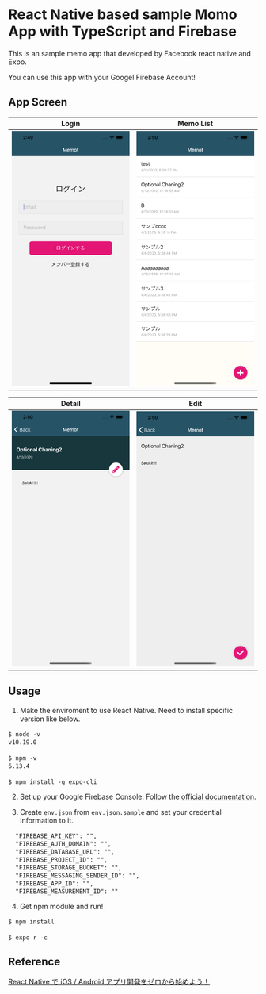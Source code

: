#

# React Native based sample Momo App with TypeScript and Firebase

This is an sample memo app that developed by Facebook react native and Expo.

You can use this app with your Googel Firebase Account!

## App Screen

|Login|Memo List|
|---|---|
|<img src="arts/login.png" width="250px">|<img src="arts/memos.png" width="250px">|

|Detail|Edit|
|---|---|
|<img src="arts/detail.png" width="250px">|<img src="arts/edit.png" width="250px">|

## Usage

1. Make the enviroment to use React Native. Need to install specific version like below.

```
$ node -v 
v10.19.0

$ npm -v 
6.13.4

$ npm install -g expo-cli
```

2. Set up your Google Firebase Console. Follow the [official documentation](https://firebase.google.com/docs/web/setup).

3. Create `env.json` from `env.json.sample` and set your credential information to it.

```
  "FIREBASE_API_KEY": "",
  "FIREBASE_AUTH_DOMAIN": "",
  "FIREBASE_DATABASE_URL": "",
  "FIREBASE_PROJECT_ID": "",
  "FIREBASE_STORAGE_BUCKET": "",
  "FIREBASE_MESSAGING_SENDER_ID": "",
  "FIREBASE_APP_ID": "",
  "FIREBASE_MEASUREMENT_ID": ""
```

4. Get npm module and run!

```
$ npm install

$ expo r -c
```

## Reference
[React Native で iOS / Android アプリ開発をゼロから始めよう！](https://www.udemy.com/course/react-native-ios-android/)